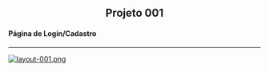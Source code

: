 <h2 align="center">Projeto 001</h2>

<h4>Página de Login/Cadastro</h4>

___

[![layout-001.png](https://i.postimg.cc/QMvJYqs7/layout-001.png)](https://postimg.cc/B8cFXHjZ)